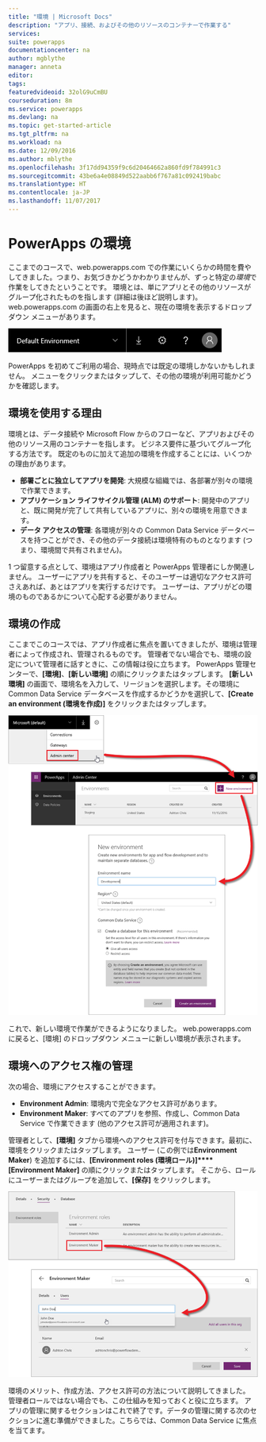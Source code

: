 ```yaml
---
title: "環境 | Microsoft Docs"
description: "アプリ、接続、およびその他のリソースのコンテナーで作業する"
services: 
suite: powerapps
documentationcenter: na
author: mgblythe
manager: anneta
editor: 
tags: 
featuredvideoid: 32olG9uCmBU
courseduration: 8m
ms.service: powerapps
ms.devlang: na
ms.topic: get-started-article
ms.tgt_pltfrm: na
ms.workload: na
ms.date: 12/09/2016
ms.author: mblythe
ms.openlocfilehash: 3f17dd94359f9c6d20464662a860fd9f784991c3
ms.sourcegitcommit: 43be6a4e08849d522aabb6f767a81c092419babc
ms.translationtype: HT
ms.contentlocale: ja-JP
ms.lasthandoff: 11/07/2017
---
```

# <a name="powerapps-environments"></a>PowerApps の環境
ここまでのコースで、web.powerapps.com での作業にいくらかの時間を費やしてきました。つまり、お気づきかどうかわかりませんが、ずっと特定の*環境*で作業をしてきたということです。 環境とは、単にアプリとその他のリソースがグループ化されたものを指します (詳細は後ほど説明します)。 web.powerapps.com の画面の右上を見ると、現在の環境を表示するドロップダウン メニューがあります。

![環境のピッカー](./media/learning-manage-environments/environment-picker.png)

PowerApps を初めてご利用の場合、現時点では既定の環境しかないかもしれません。 メニューをクリックまたはタップして、その他の環境が利用可能かどうかを確認します。

## <a name="why-use-environments"></a>環境を使用する理由
環境とは、データ接続や Microsoft Flow からのフローなど、アプリおよびその他のリソース用のコンテナーを指します。 ビジネス要件に基づいてグループ化する方法です。 既定のものに加えて追加の環境を作成することには、いくつかの理由があります。

* **部署ごとに独立してアプリを開発**: 大規模な組織では、各部署が別々の環境で作業できます。
* **アプリケーション ライフサイクル管理 (ALM) のサポート**: 開発中のアプリと、既に開発が完了して共有しているアプリに、別々の環境を用意できます。
* **データ アクセスの管理**: 各環境が別々の Common Data Service データベースを持つことができ、その他のデータ接続は環境特有のものとなります (つまり、環境間で共有されません)。

1 つ留意する点として、環境はアプリ作成者と PowerApps 管理者にしか関連しません。 ユーザーにアプリを共有すると、そのユーザーは適切なアクセス許可さえあれば、あとはアプリを実行するだけです。 ユーザーは、アプリがどの環境のものであるかについて心配する必要がありません。

## <a name="create-an-environment"></a>環境の作成
ここまでこのコースでは、アプリ作成者に焦点を置いてきましたが、環境は管理者によって作成され、管理されるものです。 管理者でない場合でも、環境の設定について管理者に話すときに、この情報は役に立ちます。 PowerApps 管理センターで、**[環境]**、**[新しい環境]** の順にクリックまたはタップします。 **[新しい環境]** の画面で、環境名を入力して、リージョンを選択します。その環境に Common Data Service データベースを作成するかどうかを選択して、**[Create an environment (環境を作成)]** をクリックまたはタップします。

![環境の作成](./media/learning-manage-environments/create-environment.png)

これで、新しい環境で作業ができるようになりました。 web.powerapps.com に戻ると、[環境] のドロップダウン メニューに新しい環境が表示されます。

## <a name="manage-access-to-an-environment"></a>環境へのアクセス権の管理
次の場合、環境にアクセスすることができます。

* **Environment Admin**: 環境内で完全なアクセス許可があります。
* **Environment Maker**: すべてのアプリを参照、作成し、Common Data Service で作業できます (他のアクセス許可が適用されます)。

管理者として、**[環境]** タブから環境へのアクセス許可を付与できます。最初に、環境をクリックまたはタップします。 ユーザー (この例では**Environment Maker**) を追加するには、**[Environment roles (環境ロール)]****[Environment Maker]** の順にクリックまたはタップします。 そこから、ロールにユーザーまたはグループを追加して、**[保存]** をクリックします。

![環境へのアクセスの管理](./media/learning-manage-environments/environment-access.png)

環境のメリット、作成方法、アクセス許可の方法について説明してきました。 管理者ロールではない場合でも、この仕組みを知っておくと役に立ちます。 アプリの管理に関するセクションはこれで終了です。データの管理に関する次のセクションに進む準備ができました。こちらでは、Common Data Service に焦点を当てます。

